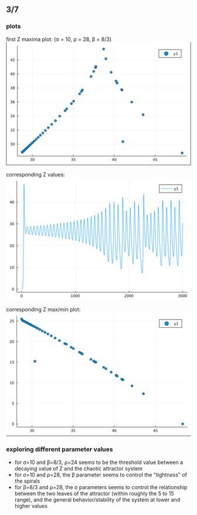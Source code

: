 ## 3/7
### plots
first Z maxima plot: (σ = 10, ρ = 28, β = 8/3)
![max_plot](./plots/first_max_graph.png)

corresponding Z values:
![z_plot](./plots/screenshot2.png)

corresponding Z max/min plot:
![z_min_plot](./plots/screenshot3.png)

### exploring different parameter values
- for σ=10 and β=8/3, ρ=24 seems to be the threshold value between a decaying value of Z and the chaotic attractor system
- for σ=10 and ρ=28, the β parameter seems to control the "tightness" of the spirals
- for β=8/3 and ρ=28, the σ parameters seems to control the relationship between the two leaves of the attractor (within roughly the 5 to 15 range), and the general behavior/stability of the system at lower and higher values
